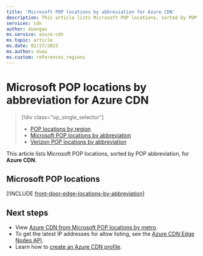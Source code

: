 ```yaml
---
title: 'Microsoft POP locations by abbreviation for Azure CDN'
description: This article lists Microsoft POP locations, sorted by POP abbreviation, for Azure CDN.
services: cdn
author: duongau
ms.service: azure-cdn
ms.topic: article
ms.date: 02/27/2023
ms.author: duau
ms.custom: references_regions
---
```


# Microsoft POP locations by abbreviation for Azure CDN

> [!div class="op_single_selector"]
> * [POP locations by region](cdn-pop-locations.md)
> * [Microsoft POP locations by abbreviation](microsoft-pop-abbreviations.md)
> * [Verizon POP locations by abbreviation](cdn-pop-abbreviations.md)

This article lists Microsoft POP locations, sorted by POP abbreviation, for **Azure CDN**.

## Microsoft POP locations

[!INCLUDE [front-door-edge-locations-by-abbreviation](../../includes/front-door-edge-locations-by-abbreviation.md)]

## Next steps

* View [Azure CDN from Microsoft POP locations by metro](cdn-pop-locations.md#microsoft).
* To get the latest IP addresses for allow listing, see the [Azure CDN Edge Nodes API](/rest/api/cdn/edge-nodes/list).
* Learn how to [create an Azure CDN profile](cdn-create-new-endpoint.md).
